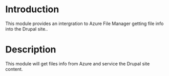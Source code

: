 # Introduction
This module provides an intergration to Azure File Manager getting file info into the Drupal site..
# Description
This module will get files info from Azure and service the Drupal site content.

